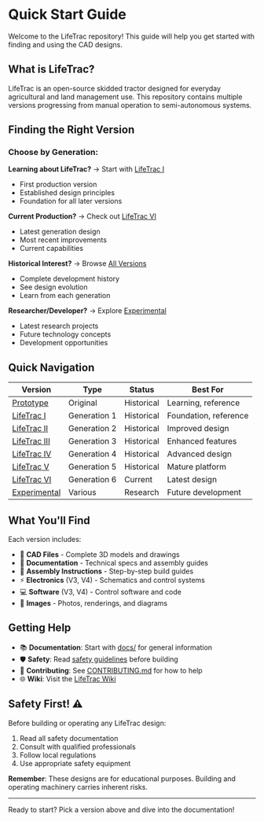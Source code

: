 # Quick Start Guide

Welcome to the LifeTrac repository! This guide will help you get started with finding and using the CAD designs.

## What is LifeTrac?

LifeTrac is an open-source skidded tractor designed for everyday agricultural and land management use. This repository contains multiple versions progressing from manual operation to semi-autonomous systems.

## Finding the Right Version

### Choose by Generation:

**Learning about LifeTrac?** → Start with [LifeTrac I](versions/lifetrac-i/)
- First production version
- Established design principles
- Foundation for all later versions

**Current Production?** → Check out [LifeTrac VI](versions/lifetrac-vi/)
- Latest generation design
- Most recent improvements
- Current capabilities

**Historical Interest?** → Browse [All Versions](versions/)
- Complete development history
- See design evolution
- Learn from each generation

**Researcher/Developer?** → Explore [Experimental](versions/experimental/)
- Latest research projects
- Future technology concepts
- Development opportunities

## Quick Navigation

| Version | Type | Status | Best For |
|---------|------|--------|----------|
| [Prototype](versions/lifetrac-prototype/) | Original | Historical | Learning, reference |
| [LifeTrac I](versions/lifetrac-i/) | Generation 1 | Historical | Foundation, reference |
| [LifeTrac II](versions/lifetrac-ii/) | Generation 2 | Historical | Improved design |
| [LifeTrac III](versions/lifetrac-iii/) | Generation 3 | Historical | Enhanced features |
| [LifeTrac IV](versions/lifetrac-iv/) | Generation 4 | Historical | Advanced design |
| [LifeTrac V](versions/lifetrac-v/) | Generation 5 | Historical | Mature platform |
| [LifeTrac VI](versions/lifetrac-vi/) | Generation 6 | Current | Latest design |
| [Experimental](versions/experimental/) | Various | Research | Future development |

## What You'll Find

Each version includes:
- 📁 **CAD Files** - Complete 3D models and drawings
- 📖 **Documentation** - Technical specs and assembly guides
- 🔧 **Assembly Instructions** - Step-by-step build guides
- ⚡ **Electronics** (V3, V4) - Schematics and control systems
- 💻 **Software** (V3, V4) - Control software and code
- 📸 **Images** - Photos, renderings, and diagrams

## Getting Help

- 📚 **Documentation**: Start with [docs/](docs/) for general information
- 🛡️ **Safety**: Read [safety guidelines](docs/safety.md) before building
- 🤝 **Contributing**: See [CONTRIBUTING.md](CONTRIBUTING.md) for how to help
- 🌐 **Wiki**: Visit the [LifeTrac Wiki](https://wiki.opensourceecology.org/wiki/LifeTrac_Genealogy)

## Safety First! ⚠️

Before building or operating any LifeTrac design:
1. Read all safety documentation
2. Consult with qualified professionals
3. Follow local regulations
4. Use appropriate safety equipment

**Remember**: These designs are for educational purposes. Building and operating machinery carries inherent risks.

---

Ready to start? Pick a version above and dive into the documentation!